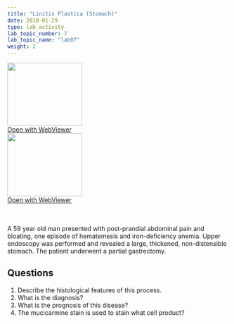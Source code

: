 ```yaml
---
title: "Linitis Plastica (Stomach)"
date: 2018-01-29
type: lab_activity
lab_topic_number: 7
lab_topic_name: "lab07"
weight: 2
---
```

<div class="entrybody">
<div class="thumbnail"><a href="http://virtualslides.cumc.columbia.edu/GI%20Path%2002.svs/view.apml?" target="_blank"><img alt="" src="http://pathologylab.ccnmtl.columbia.edu/assets/images/slide_GIpath02.jpg" width="170" height="143" class="mt-image-left"></a><br><a href="http://virtualslides.cumc.columbia.edu/GI%20Path%2002.svs/view.apml?" target="_blank">Open with WebViewer</a></div><div class="thumbnail"><a href="Phttp://virtualslides.cumc.columbia.edu/GI%20Path%2003.svs/view.apml?" target="_blank"><img alt="" src="http://pathologylab.ccnmtl.columbia.edu/assets/images/slide_GIpath03.jpg" width="170" height="143" class="mt-image-left"></a><br><a href="http://virtualslides.cumc.columbia.edu/GI%20Path%2003.svs/view.apml?" target="_blank">Open with WebViewer</a></div>

<p><br clear="all"><br>
A 59 year old man presented with post-prandial abdominal pain and bloating, one episode of hematemesis and iron-deficiency anemia. Upper endoscopy was performed and revealed a large, thickened, non-distensible stomach. The patient underwent a partial gastrectomy.</p>

<h2>Questions</h2>


<ol>
<li> Describe the histological features of this process.</li>
<li> What is the diagnosis?</li>
<li> What is the prognosis of this disease?</li>
<li> The mucicarmine stain is used to stain what cell product?</li>
</ol>


						
</div>
